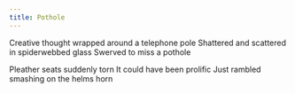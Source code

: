 ```yaml
---
title: Pothole
---
```

Creative thought wrapped around a telephone pole
Shattered and scattered in spiderwebbed glass
Swerved to miss a pothole

Pleather seats suddenly torn
It could have been prolific 
Just rambled smashing on the helms horn